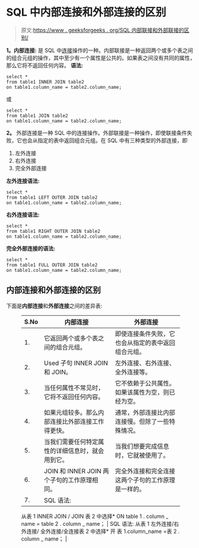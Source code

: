 # SQL 中内部连接和外部连接的区别

> 原文:[https://www . geeksforgeeks . org/SQL 内部联接和外部联接的区别/](https://www.geeksforgeeks.org/difference-between-inner-join-and-outer-join-in-sql/)

**1。内部连接:**
是 SQL 中[连接](https://www.geeksforgeeks.org/sql-join-set-1-inner-left-right-and-full-joins/)操作的一种。内部联接是一种返回两个或多个表之间的组合元组的操作，其中至少有一个属性是公共的。如果表之间没有共同的属性，那么它将不返回任何内容。
**语法:**

```
select * 
from table1 INNER JOIN table2
on table1.column_name = table2.column_name;
```

或

```
select *
from table1 JOIN table2
on table1.column_name = table2.column_name;
```

**2。**
外部连接是一种 SQL 中的连接操作。外部联接是一种操作，即使联接条件失败，它也会从指定的表中返回组合元组。在 SQL 中有三种类型的外部连接，即

1.  左外连接
2.  右外连接
3.  完全外部连接

**左外连接语法:**

```
select *
from table1 LEFT OUTER JOIN table2
on table1.column_name = table2.column_name;
```

**右外连接语法:**

```
select *
from table1 RIGHT OUTER JOIN table2
on table1.column_name = table2.column_name;
```

**完全外部连接的语法:**

```
select *
from table1 FULL OUTER JOIN table2
on table1.column_name = table2.column_name;
```

## **内部连接**和**外部连接**的区别

下面是**内部连接**和**外部连接**之间的差异表:

<figure class="table">

| S.No | 内部连接 | 外部连接 |
| --- | --- | --- |
| 1. | 它返回两个或多个表之间的组合元组。 | 即使连接条件失败，它也会从指定的表中返回组合元组。 |
| 2. | Used 子句 INNER JOIN 和 JOIN。 | 左外连接、右外连接、全外连接等。 |
| 3. | 当任何属性不常见时，它将不返回任何内容。 | 它不依赖于公共属性。如果该属性为空，则已经为空。 |
| 4. | 如果元组较多。那么内部连接比外部连接工作得更快。 | 通常，外部连接比内部连接慢。但除了一些特殊情况。 |
| 5. | 当我们需要任何特定属性的详细信息时，就会用到它。 | 当我们想要完成信息时，它就被使用了。 |
| 6. | JOIN 和 INNER JOIN 两个子句的工作原理相同。 | 完全外连接和完全连接这两个子句的工作原理是一样的。 |
| 7. | SQL 语法:
从表 1 INNER JOIN / JOIN 表 2
中选择*
ON table 1 . column _ name = table 2 . column _ name；
 | SQL 语法:
从表 1 左外连接/右外连接/
全外连接/全连接表 2 中选择*
开
表 1.column_name =表 2 . column _ name；
 |

</figure>